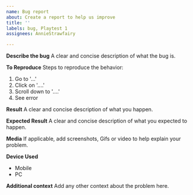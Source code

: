 ```yaml
---
name: Bug report
about: Create a report to help us improve
title: ''
labels: bug, Playtest 1
assignees: AnnieStrawfairy

---
```


**Describe the bug**
A clear and concise description of what the bug is.

**To Reproduce**
Steps to reproduce the behavior:
1. Go to '...'
2. Click on '....'
3. Scroll down to '....'
4. See error

**Result**
A clear and concise description of what you happen.


**Expected Result**
A clear and concise description of what you expected to happen.

**Media**
If applicable, add screenshots, Gifs or video to help explain your problem.

**Device Used**
 - Mobile 
- PC

**Additional context**
Add any other context about the problem here.
